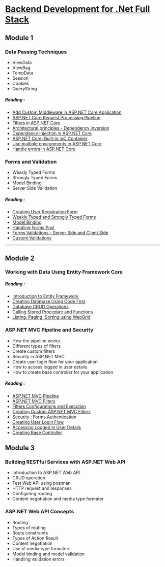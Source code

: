﻿# [Backend Development for .Net Full Stack](https://www.coursera.org/learn/backend-development-dot-net-fullstack/home/welcome)

## Module 1

### Data Passing Techniques
- ViewData
- ViewBag 
- TempData
- Session
- Cookies 
- QueryString

##### Reading :
- [Add Custom Middleware in ASP.NET Core Application](https://www.tutorialsteacher.com/core/how-to-add-custom-middleware-aspnet-core)
- [ASP.NET Core Request Processing Pipeline](https://dotnettutorials.net/lesson/asp-net-core-request-processing-pipeline/)
- [Filters in ASP.NET Core](https://learn.microsoft.com/en-us/aspnet/core/mvc/controllers/filters?view=aspnetcore-5.0)
- [Architectural principles - Dependency inversion](https://learn.microsoft.com/en-us/dotnet/architecture/modern-web-apps-azure/architectural-principles#dependency-inversion)
- [Dependency injection in ASP.NET Core](https://learn.microsoft.com/en-us/aspnet/core/fundamentals/dependency-injection?view=aspnetcore-5.0)
- [ASP.NET Core: Built-in IoC Container](https://www.tutorialsteacher.com/core/internals-of-builtin-ioc-container-in-aspnet-core)
- [Use multiple environments in ASP.NET Core](https://learn.microsoft.com/en-us/aspnet/core/fundamentals/environments?view=aspnetcore-5.0)
- [Handle errors in ASP.NET Core](https://learn.microsoft.com/en-us/aspnet/core/fundamentals/error-handling?view=aspnetcore-7.0)


### Forms and Validation
- Weakly Typed Forms
- Strongly Typed Forms
- Model Binding 
- Server Side Validation

##### Reading : 
- [Creating User Registration Form](https://www.c-sharpcorner.com/article/creating-user-registration-form-in-asp-net-core-mvc-web-application/)
- [Weakly Typed and Strongly Typed Forms](https://www.codeproject.com/Articles/1078491/Creating-Forms-in-ASP-NET-MVC)
- [Model Binding](https://www.c-sharpcorner.com/article/use-of-model-binder-in-mvc-and-web-api/)
- [Handling Forms Post](https://www.c-sharpcorner.com/article/posting-form-data-from-Asp-Net-page-to-another-url/)
- [Forms Validations - Server Side and Client Side](https://www.computer.org/publications/tech-news/trends/client-side-form-validation)
- [Custom Validations](https://www.coursera.org/learn/backend-development-dot-net-fullstack/supplement/tMMq4/further-reading-on-forms-and-validation)

----

## Module 2

### Working with Data Using Entity Framework Core

##### Reading : 
- [Introduction to Entity Framework](https://learn.microsoft.com/en-us/ef/core/)
- [Creating Database Using Code First](https://www.c-sharpcorner.com/article/create-a-new-database-using-code-first-in-entity-framework/)
- [Database CRUD Operations](https://dotnettutorials.net/lesson/crud-operations-in-entity-framework/)
- [Calling Stored Procedure and Functions](https://www.c-sharpcorner.com/UploadFile/ff2f08/call-store-procedure-from-entity-framework/)
- [Listing, Paging, Sorting using WebGrid](https://www.c-sharpcorner.com/blogs/mvc-searching-sorting-and-paging-in-web-grid)

### ASP.NET MVC Pipeline and Security

- How the pipeline works 
- Different types of filters
- Create custom filters
- Security in ASP.NET MVC
- Create user login flow for your application
- How to access logged in user details 
- How to create base controller for your application 

##### Reading : 
- [ASP.NET MVC Pipeline](https://www.c-sharpcorner.com/article/mvc-architecture-its-pipeline4/)
- [ASP.NET MVC Filters](https://www.tutorialsteacher.com/mvc/filters-in-asp.net-mvc)
- [Filters Configurations and Execution](https://www.tutorialsteacher.com/mvc/filters-in-asp.net-mvc)
- [Creating Custom ASP.NET MVC Filters](https://www.tutorialsteacher.com/articles/create-custom-filters)
- [Security : Forms Authentication](https://www.c-sharpcorner.com/article/forms-authentication-in-mvc/)
- [Creating User Login Flow](https://www.c-sharpcorner.com/UploadFile/cd3310/using-mvc-Asp-Net-tools-create-simple-login-form/)
- [Accessing Logged In User Details](https://learn.microsoft.com/en-us/aspnet/mvc/overview/security/create-an-aspnet-mvc-5-web-app-with-email-confirmation-and-password-reset)
- [Creating Base Controller](https://www.tutorialsteacher.com/mvc/mvc-controller)

## Module 3
### Building RESTful Services with ASP.NET Web API

- Introduction to ASP.NET Web API
- CRUD operation
- Test Web API using postman
- HTTP request and responses
- Configuring routing 
- Content negotiation and media type formater

### ASP.NET Web API Concepts

- Routing
- Types of routing
- Route constraints
- Types of Action Result 
- Content negotiation
- Use of media type formaters
- Model binding and model validation
- Handling validation errors